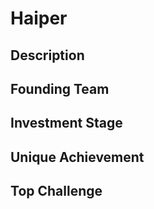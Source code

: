 # Haiper
## Description
## Founding Team
## Investment Stage
## Unique Achievement
## Top Challenge
